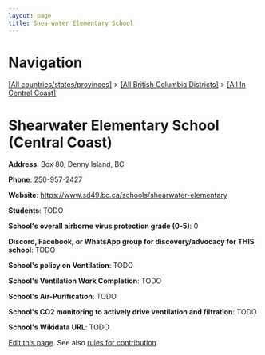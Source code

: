 ```yaml
---
layout: page
title: Shearwater Elementary School
---
```

# Navigation

[[All countries/states/provinces]](../../..) > [[All British Columbia Districts]](../..) > [[All In Central Coast]](..)

# Shearwater Elementary School (Central Coast)

**Address**: Box 80, Denny Island, BC

**Phone**: 250-957-2427

**Website**: <https://www.sd49.bc.ca/schools/shearwater-elementary>

**Students**: TODO

**School's overall airborne virus protection grade (0-5)**: 0

**Discord, Facebook, or WhatsApp group for discovery/advocacy for THIS school**: TODO

**School's policy on Ventilation**: TODO

**School's Ventilation Work Completion**: TODO

**School's Air-Purification**: TODO

**School's CO2 monitoring to actively drive ventilation and filtration**: TODO

**School's Wikidata URL**: TODO


[Edit this page](https://github.com/ventilate-schools/BC/edit/main/./Central_Coast/Shearwater_Elementary_School.md). See also [rules for contribution](../../../contribution-rules/)